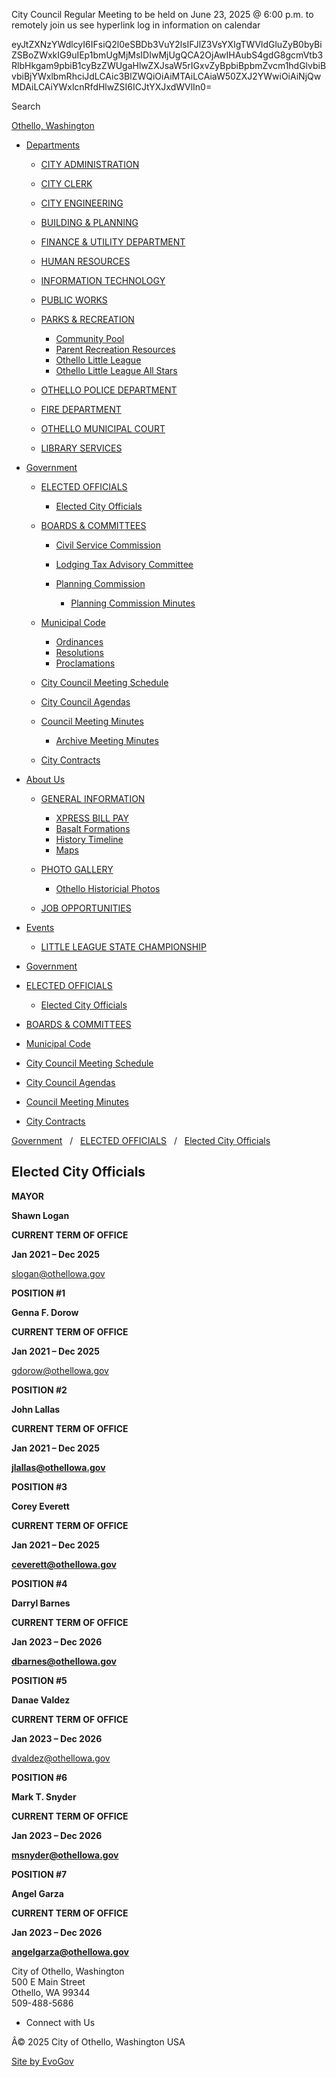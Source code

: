 City Council Regular Meeting to be held on June 23, 2025 @ 6:00 p.m. to remotely join us see hyperlink log in information on calendar

eyJtZXNzYWdlcyI6IFsiQ2l0eSBDb3VuY2lsIFJlZ3VsYXIgTWVldGluZyB0byBiZSBoZWxkIG9uIEp1bmUgMjMsIDIwMjUgQCA2OjAwIHAubS4gdG8gcmVtb3RlbHkgam9pbiB1cyBzZWUgaHlwZXJsaW5rIGxvZyBpbiBpbmZvcm1hdGlvbiBvbiBjYWxlbmRhciJdLCAic3BlZWQiOiAiMTAiLCAiaW50ZXJ2YWwiOiAiNjQwMDAiLCAiYWxlcnRfdHlwZSI6ICJtYXJxdWVlIn0=

Search

[Othello, Washington](https://www.othellowa.gov)

- [Departments](https:void%280%29)
  
  - [CITY ADMINISTRATION](https://www.othellowa.gov/departments/Administration)
  - [CITY CLERK](https://www.othellowa.gov/departments/CityClerk)
  - [CITY ENGINEERING](https://www.othellowa.gov/departments/CityEngineering)
  - [BUILDING &amp; PLANNING](https://www.othellowa.gov/departments/BuildingPlanning)
  - [FINANCE &amp; UTILITY DEPARTMENT](https://www.othellowa.gov/departments/Finance)
  - [HUMAN RESOURCES](https://www.othellowa.gov/departments/HumanResources)
  - [INFORMATION TECHNOLOGY](https://www.othellowa.gov/departments/InformationTechnology)
  - [PUBLIC WORKS](https://www.othellowa.gov/departments/PublicWorks)
  - [PARKS &amp; RECREATION](https://www.othellowa.gov/departments/ParksRecreation)
    
    - [Community Pool](https://www.othellowa.gov/departments/OthelloCommunityPool)
    - [Parent Recreation Resources](https://www.othellowa.gov/departments/ParentRecreationResources)
    - [Othello Little League](https://www.othellowa.gov/othellolittleleague)
    - [Othello Little League All Stars](https://www.othellowa.gov/OthelloLittleLeagueAllStars)
  - [OTHELLO POLICE DEPARTMENT](https://www.othellowa.gov/departments/PoliceDepartment)
  - [FIRE DEPARTMENT](https://www.othellowa.gov/departments/FireDepartment)
  - [OTHELLO MUNICIPAL COURT](https://www.othellowa.gov/departments/OthelloMunicipalCourt)
  - [LIBRARY SERVICES](https://www.othellowa.gov/departments/LibraryServices)
- [Government](https:void%280%29)
  
  - [ELECTED OFFICIALS](https://www.othellowa.gov/ELECTEDCITYOFFICIALS)
    
    - [Elected City Officials](https://www.othellowa.gov/ElectedCityOfficials)
  - [BOARDS &amp; COMMITTEES](https:void%280%29)
    
    - [Civil Service Commission](https://www.othellowa.gov/civil-service-commission)
    - [Lodging Tax Advisory Committee](https://www.othellowa.gov/lodging-tax-advisory-committee)
    - [Planning Commission](https://www.othellowa.gov/planning-commission)
      
      - [Planning Commission Minutes](https://www.othellowa.gov/planning-commission-minutes)
  - [Municipal Code](https://www.codepublishing.com/WA/Othello)
    
    - [Ordinances](https://www.codepublishing.com/WA/Othello/)
    - [Resolutions](https://www.othellowa.gov/resolutions)
    - [Proclamations](https://www.othellowa.gov/proclamations)
  - [City Council Meeting Schedule](https://www.othellowa.gov/city-council-meeting-schedule)
  - [City Council Agendas](https://othellowa.community.highbond.com/Portal)
  - [Council Meeting Minutes](https://www.othellowa.gov/calendar/189)
    
    - [Archive Meeting Minutes](https://www.othellowa.gov/archive)
  - [City Contracts](https://www.othellowa.gov/city-contracts)
- [About Us](https:void%280%29)
  
  - [GENERAL INFORMATION](https:void%280%29)
    
    - [XPRESS BILL PAY](https://www.xpressbillpay.com/)
    - [Basalt Formations](https://www.othellowa.gov/basalt-formations)
    - [History Timeline](https://www.othellowa.gov/othello-history-timeline)
    - [Maps](https://www.othellowa.gov/1-maps)
  - [PHOTO GALLERY](https:void%280%29)
    
    - [Othello Historicial Photos](https://www.othellowa.gov/othello-historic-photos)
  - [JOB OPPORTUNITIES](https://www.othellowa.gov/jobs)
- [Events](https:void%280%29)
  
  - [LITTLE LEAGUE STATE CHAMPIONSHIP](https://www.othellowa.gov/departments/LittleLeagueAllStars)

<!--THE END-->

- [Government](https:void%280%29)
- [ELECTED OFFICIALS](https://www.othellowa.gov/ELECTEDCITYOFFICIALS)
  
  - [Elected City Officials](https://www.othellowa.gov/ELECTEDCITYOFFICIALS/ElectedCityOfficials)
- [BOARDS &amp; COMMITTEES](https:void%280%29)
- [Municipal Code](https://www.codepublishing.com/WA/Othello)
- [City Council Meeting Schedule](https://www.othellowa.gov/ELECTEDCITYOFFICIALS/city-council-meeting-schedule)
- [City Council Agendas](https://othellowa.community.highbond.com/Portal)
- [Council Meeting Minutes](https://www.othellowa.gov/ELECTEDCITYOFFICIALS/council-meeting-calendar)
- [City Contracts](https://www.othellowa.gov/ELECTEDCITYOFFICIALS/city-contracts)

[Government](https:void%280%29)   /   [ELECTED OFFICIALS](https://www.othellowa.gov/ELECTEDCITYOFFICIALS)   /   [Elected City Officials](https://www.othellowa.gov/ElectedCityOfficials)

## Elected City Officials

**MAYOR** 

**Shawn Logan**

**CURRENT TERM OF OFFICE**

**Jan 2021 – Dec 2025**

[slogan@othellowa.gov](mailto:slogan@othellowa.gov)

**POSITION #1**

**Genna F. Dorow**

**CURRENT TERM OF OFFICE**

**Jan 2021 – Dec 2025**

[gdorow@othellowa.gov](mailto:gdorow@othellowa.gov)

**POSITION #2**

**John Lallas**

**CURRENT TERM OF OFFICE**

**Jan 2021 – Dec 2025**

**[jlallas@othellowa.gov](mailto:jlallas@othellowa.gov)**

**POSITION #3**

**Corey Everett**

**CURRENT TERM OF OFFICE**

**Jan 2021 – Dec 2025**

**[ceverett@othellowa.gov](mailto:ceverett@othellowa.gov)**

**POSITION #4**

**Darryl Barnes**

**CURRENT TERM OF OFFICE**

**Jan 2023 – Dec 2026**

**[dbarnes@othellowa.gov](mailto:dbarnes@othellowa.gov)**

**POSITION #5**

**Danae Valdez**

**CURRENT TERM OF OFFICE**

**Jan 2023 – Dec 2026**

[dvaldez@othellowa.gov](mailto:dvaldez@othellowa.gov)

**POSITION #6**

**Mark T. Snyder**

**CURRENT TERM OF OFFICE**

**Jan 2023 – Dec 2026**

**[msnyder@othellowa.gov](mailto:msnyder@othellowa.gov)**

**POSITION #7**

**Angel Garza**

**CURRENT TERM OF OFFICE**

**Jan 2023 – Dec 2026**

**[angelgarza@othellowa.gov](mailto:angelgarza@othellowa.gov)**

City of Othello, Washington  
500 E Main Street  
Othello, WA 99344  
509-488-5686

- Connect with Us

Â© 2025 City of Othello, Washington USA

[Site by EvoGov](https://www.evogov.com "city website design")